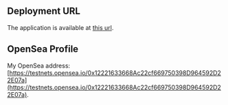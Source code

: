 ## Deployment URL

The application is available at [this url](https://mintmate-dmslbs.vercel.app).

## OpenSea Profile

My OpenSea address:
[https://testnets.opensea.io/0x12221633668Ac22cf669750398D964592D22E07a](https://testnets.opensea.io/0x12221633668Ac22cf669750398D964592D22E07a).
